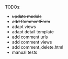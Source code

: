 TODOs:
- ~~update models~~
- ~~add CommentForm~~
- adapt views 
- adapt detail template
- add comment urls
- add comment views
- add comment_delete.html
- manual tests



